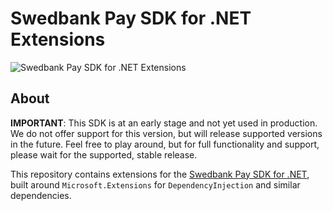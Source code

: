 # Swedbank Pay SDK for .NET Extensions

![Swedbank Pay SDK for .NET Extensions][opengraph-image]

## About

**IMPORTANT**: This SDK is at an early stage and not yet used in production.
We do not offer support for this version, but will release supported versions
in the future. Feel free to play around, but for full functionality and support,
please wait for the supported, stable release.

This repository contains extensions for the [Swedbank Pay SDK for .NET][sdk],
built around `Microsoft.Extensions` for `DependencyInjection` and similar
dependencies.

[opengraph-image]: https://repository-images.githubusercontent.com/240215029/8f501980-53ec-11ea-963f-df05603e3441
[sdk]: https://github.com/SwedbankPay/swedbank-pay-sdk-dotnet
